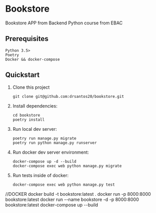 # Bookstore

Bookstore APP from Backend Python course from EBAC

## Prerequisites

```
Python 3.5>
Poetry
Docker && docker-compose

```

## Quickstart

1. Clone this project

   ```shell
   git clone git@github.com:drsantos20/bookstore.git
   ```

2. Install dependencies:

   ```shell
   cd bookstore
   poetry install
   ```

3. Run local dev server:

   ```shell
   poetry run manage.py migrate
   poetry run python manage.py runserver
   ```
   
4. Run docker dev server environment:

   ```shell
   docker-compose up -d --build 
   docker-compose exec web python manage.py migrate
   ```

5. Run tests inside of docker:

   ```shell
   docker-compose exec web python manage.py test
   ```



//DOCKER
docker build -t bookstore:latest .
docker run -p 8000:8000 bookstore:latest
docker run --name bookstore -d -p 8000:8000 bookstore:latest
docker-compose up --build

